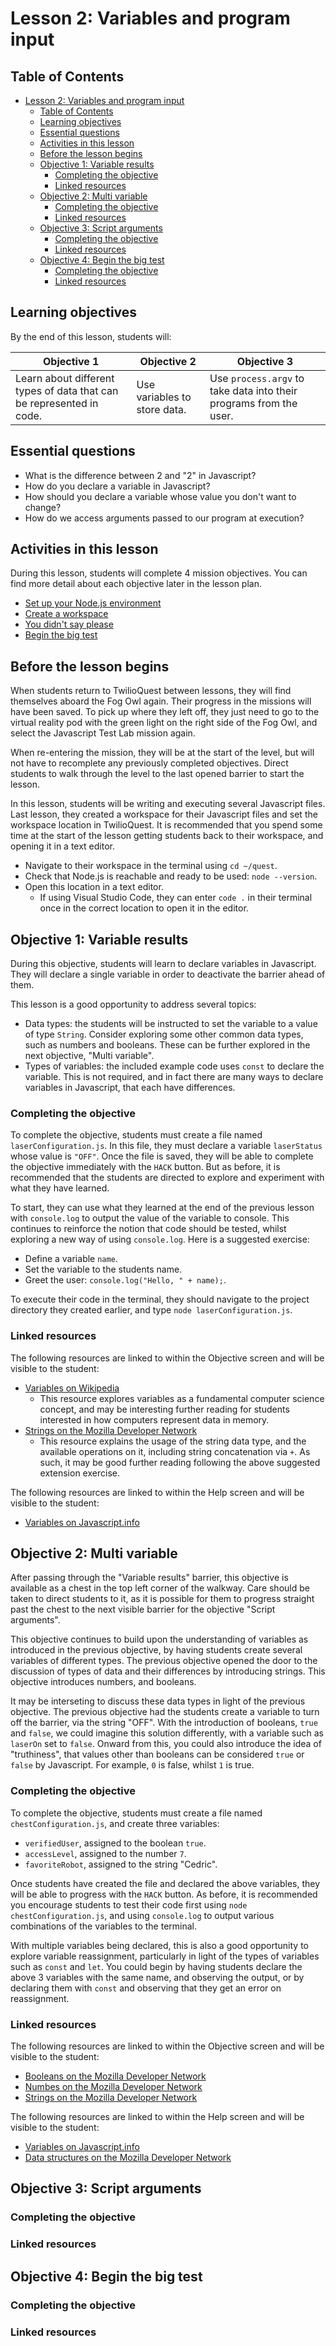 # Lesson 2: Variables and program input

## Table of Contents

- [Lesson 2: Variables and program input](#lesson-2-variables-and-program-input)
  - [Table of Contents](#table-of-contents)
  - [Learning objectives](#learning-objectives)
  - [Essential questions](#essential-questions)
  - [Activities in this lesson](#activities-in-this-lesson)
  - [Before the lesson begins](#before-the-lesson-begins)
  - [Objective 1: Variable results](#objective-1-variable-results)
    - [Completing the objective](#completing-the-objective)
    - [Linked resources](#linked-resources)
  - [Objective 2: Multi variable](#objective-2-multi-variable)
    - [Completing the objective](#completing-the-objective-1)
    - [Linked resources](#linked-resources-1)
  - [Objective 3: Script arguments](#objective-3-script-arguments)
    - [Completing the objective](#completing-the-objective-2)
    - [Linked resources](#linked-resources-2)
  - [Objective 4: Begin the big test](#objective-4-begin-the-big-test)
    - [Completing the objective](#completing-the-objective-3)
    - [Linked resources](#linked-resources-3)
## Learning objectives

By the end of this lesson, students will:

| Objective 1 | Objective 2 | Objective 3 |
|-------------|-------------|-------------|
| Learn about different types of data that can be represented in code.  | Use variables to store data. | Use `process.argv` to take data into their programs from the user. |

## Essential questions

- What is the difference between 2 and "2" in Javascript?
- How do you declare a variable in Javascript?
- How should you declare a variable whose value you don't want to change?
- How do we access arguments passed to our program at execution?

## Activities in this lesson

During this lesson, students will complete 4 mission objectives. You can find more detail about each objective later in the lesson plan.

- [Set up your Node.js environment](#objective-1-variable-results)
- [Create a workspace](#objective-2-multi-variable)
- [You didn't say please](#objective-3-script-arguments)
- [Begin the big test](#objective-4-begin-the-big-test)

## Before the lesson begins

When students return to TwilioQuest between lessons, they will find themselves aboard the Fog Owl again. Their progress in the missions will have been saved. To pick up where they left off, they just need to go to the virtual reality pod with the green light on the right side of the Fog Owl, and select the Javascript Test Lab mission again.

When re-entering the mission, they will be at the start of the level, but will not have to recomplete any previously completed objectives. Direct students to walk through the level to the last opened barrier to start the lesson.

In this lesson, students will be writing and executing several Javascript files. Last lesson, they created a workspace for their Javascript files and set the workspace location in TwilioQuest. It is recommended that you spend some time at the start of the lesson getting students back to their workspace, and opening it in a text editor.

- Navigate to their workspace in the terminal using `cd ~/quest`.
- Check that Node.js is reachable and ready to be used: `node --version`.
- Open this location in a text editor.
  - If using Visual Studio Code, they can enter `code .` in their terminal once in the correct location to open it in the editor.

## Objective 1: Variable results

During this objective, students will learn to declare variables in Javascript.
They will declare a single variable in order to deactivate the barrier ahead of them.

This lesson is a good opportunity to address several topics:

- Data types: the students will be instructed to set the variable to a value of type `String`. Consider exploring some other common data types, such as numbers and booleans. These can be further explored in the next objective, "Multi variable".
- Types of variables: the included example code uses `const` to declare the variable. This is not required, and in fact there are many ways to declare variables in Javascript, that each have differences.

### Completing the objective

To complete the objective, students must create a file named `laserConfiguration.js`. In this file, they must declare a variable `laserStatus` whose value is `"OFF"`. Once the file is saved, they will be able to complete the objective immediately with the `HACK` button. But as before, it is recommended that the students are directed to explore and experiment with what they have learned.

To start, they can use what they learned at the end of the previous lesson with `console.log` to output the value of the variable to console. This continues to reinforce the notion that code should be tested, whilst exploring a new way of using `console.log`. Here is a suggested exercise:

- Define a variable `name`.
- Set the variable to the students name.
- Greet the user: `console.log("Hello, " + name);`.

To execute their code in the terminal, they should navigate to the project directory they created earlier, and type `node laserConfiguration.js`. 

### Linked resources

The following resources are linked to within the Objective screen and will be visible to the student:

- [Variables on Wikipedia](https://en.wikipedia.org/wiki/Variable_(computer_science))
  - This resource explores variables as a fundamental computer science concept, and may be interesting further reading for students interested in how computers represent data in memory. 
- [Strings on the Mozilla Developer Network](https://developer.mozilla.org/en-US/docs/Web/JavaScript/Reference/Global_Objects/String)
  - This resource explains the usage of the string data type, and the available operations on it, including string concatenation via `+`. As such, it may be good further reading following the above suggested extension exercise.

The following resources are linked to within the Help screen and will be visible to the student:

- [Variables on Javascript.info](https://javascript.info/variables)

## Objective 2: Multi variable

After passing through the "Variable results" barrier, this objective is available as a chest in the top left corner of the walkway. Care should be taken to direct students to it, as it is possible for them to progress straight past the chest to the next visible barrier for the objective "Script arguments".

This objective continues to build upon the understanding of variables as introduced in the previous objective, by having students create several variables of different types. The previous objective opened the door to the discussion of types of data and their differences by introducing strings. This objective introduces numbers, and booleans.

It may be interseting to discuss these data types in light of the previous objective. The previous objective had the students create a variable to turn off the barrier, via the string "OFF". With the introduction of booleans, `true` and `false`, we could imagine this solution differently, with a variable such as `laserOn` set to `false`. Onward from this, you could also introduce the idea of "truthiness", that values other than booleans can be considered `true` or `false` by Javascript. For example, `0` is false, whilst `1` is true. 

### Completing the objective

To complete the objective, students must create a file named `chestConfiguration.js`, and create three variables:

- `verifiedUser`, assigned to the boolean `true`.
- `accessLevel`, assigned to the number `7`.
- `favoriteRobot`, assigned to the string "Cedric".

Once students have created the file and declared the above variables, they will be able to progress with the `HACK` button. As before, it is recommended you encourage students to test their code first using `node chestConfiguration.js`, and using `console.log` to output various combinations of the variables to the terminal.

With multiple variables being declared, this is also a good opportunity to explore variable reassignment, particularly in light of the types of variables such as `const` and `let`. You could begin by having students declare the above 3 variables with the same name, and observing the output, or by declaring them with `const` and observing that they get an error on reassignment. 

### Linked resources

The following resources are linked to within the Objective screen and will be visible to the student:

- [Booleans on the Mozilla Developer Network](https://developer.mozilla.org/en-US/docs/Web/JavaScript/Reference/Global_Objects/Boolean)
- [Numbes on the Mozilla Developer Network](https://developer.mozilla.org/en-US/docs/Web/JavaScript/Reference/Global_Objects/Number)
- [Strings on the Mozilla Developer Network](https://developer.mozilla.org/en-US/docs/Web/JavaScript/Reference/Global_Objects/String)

The following resources are linked to within the Help screen and will be visible to the student:

- [Variables on Javascript.info](https://javascript.info/variables)
- [Data structures on the Mozilla Developer Network](https://developer.mozilla.org/en-US/docs/Web/JavaScript/Data_structures)

## Objective 3: Script arguments

### Completing the objective

### Linked resources

## Objective 4: Begin the big test

### Completing the objective

### Linked resources